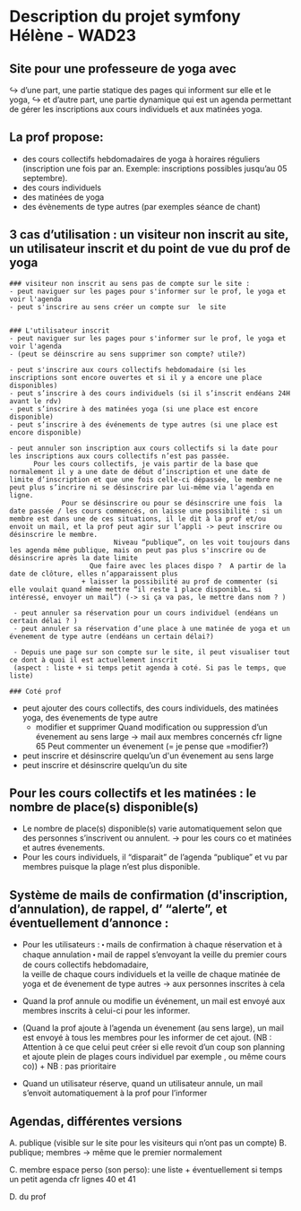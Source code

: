 # Description du projet symfony                                 Hélène - WAD23


## Site pour une professeure de yoga avec
   ↪ d’une part,  une partie statique des pages qui informent sur elle et le yoga, 
   ↪ et d’autre part,  une partie dynamique qui est un agenda permettant de gérer les inscriptions aux cours individuels et aux matinées yoga.

## La prof propose:
- des cours collectifs hebdomadaires de yoga à horaires réguliers (inscription une fois par an. Exemple: inscriptions possibles jusqu’au 05 septembre).
- des cours individuels 
- des matinées de yoga 
- des évènements de type autres (par exemples séance de chant)

## 3 cas d’utilisation : un visiteur non inscrit au site, un utilisateur inscrit et du point de vue du prof de yoga

    ### visiteur non inscrit au sens pas de compte sur le site :
    - peut naviguer sur les pages pour s'informer sur le prof, le yoga et voir l'agenda
    - peut s'inscrire au sens créer un compte sur  le site 
     

    ### L'utilisateur inscrit
    - peut naviguer sur les pages pour s'informer sur le prof, le yoga et voir l'agenda
    - (peut se déinscrire au sens supprimer son compte? utile?)

    - peut s'inscrire aux cours collectifs hebdomadaire (si les inscriptions sont encore ouvertes et si il y a encore une place disponibles) 
    - peut s’inscrire à des cours individuels (si il s’inscrit endéans 24H avant le rdv) 
    - peut s’inscrire à des matinées yoga (si une place est encore disponible) 
    - peut s’inscrire à des événements de type autres (si une place est encore disponible) 
  
    - peut annuler son inscription aux cours collectifs si la date pour les inscriptions aux cours collectifs n’est pas passée. 
          Pour les cours collectifs, je vais partir de la base que normalement il y a une date de début d’inscription et une date de limite d’inscription et que une fois celle-ci dépassée, le membre ne peut plus s’incrire ni se désinscrire par lui-même via l’agenda en ligne. 
                 Pour se désinscrire ou pour se désinscrire une fois  la date passée / les cours commencés, on laisse une possibilité : si un membre est dans une de ces situations, il le dit à la prof et/ou envoit un mail, et la prof peut agir sur l’appli -> peut inscrire ou désinscrire le membre. 
                              Niveau “publique”, on les voit toujours dans les agenda même publique, mais on peut pas plus s'inscrire ou de désinscrire après la date limite
                        Que faire avec les places dispo ?  A partir de la date de clôture, elles n’apparaissent plus
                      + laisser la possibilité au prof de commenter (si elle voulait quand même mettre “il reste 1 place disponible… si intéressé, envoyer un mail”) (-> si ça va pas, le mettre dans nom ? )

     - peut annuler sa réservation pour un cours individuel (endéans un certain délai ? )
     - peut annuler sa réservation d’une place à une matinée de yoga et un évenement de type autre (endéans un certain délai?)

     - Depuis une page sur son compte sur le site, il peut visualiser tout ce dont à quoi il est actuellement inscrit 
     (aspect : liste + si temps petit agenda à coté. Si pas le temps, que liste)

    ### Coté prof
- peut ajouter des cours collectifs, des cours individuels, des matinées yoga, des évenements de type autre 
  + modifier et supprimer
    Quand modification ou suppression d’un évenement au sens large -> mail aux membres concernés cfr ligne 65 
    Peut commenter un évenement (= je pense que =modifier?)
- peut inscrire et désinscrire quelqu’un d'un évenement au sens large
- peut inscrire et désinscrire quelqu’un du site
   

## Pour les cours collectifs et les matinées : le nombre de place(s) disponible(s) 
- Le nombre de place(s) disponible(s) varie automatiquement selon que des personnes s’inscrivent ou annulent. → pour les cours co et matinées et autres évenements.
- Pour les cours individuels, il “disparait” de l’agenda “publique” et vu par membres puisque la plage n’est plus disponible. 

## Système de mails de confirmation (d'inscription, d’annulation), de rappel, d’ “alerte”, et éventuellement d’annonce : 
- Pour les utilisateurs : ⬝ mails de confirmation à chaque réservation 
                                                et à chaque annulation 
                        ⬝ mail de rappel s’envoyant
                                 la veille du premier cours de cours collectifs hebdomadaire,  
                                 la veille de chaque cours individuels 
                                et la veille de chaque matinée de yoga et de évenement de type autres
                          → aux personnes inscrites à cela

- Quand la prof annule ou modifie un événement, un mail est envoyé aux membres inscrits à celui-ci pour les informer.

- (Quand la prof ajoute à l’agenda un évenement (au sens large), un mail est envoyé à tous les membres pour les informer de cet ajout. (NB : Attention à ce que celui peut créer si elle revoit d’un coup son planning et ajoute plein de plages cours individuel par exemple , ou même cours co)) + NB : pas prioritaire

- Quand un utilisateur réserve, quand un utilisateur annule, un mail s’envoit automatiquement à la prof pour l’informer


## Agendas, différentes versions 
A. publique (visible sur le site pour les visiteurs qui n’ont pas un compte)
B. publique; membres -> même que le premier normalement

C. membre espace perso (son perso): une liste + éventuellement si temps un petit agenda cfr lignes 40 et 41

D. du prof 


